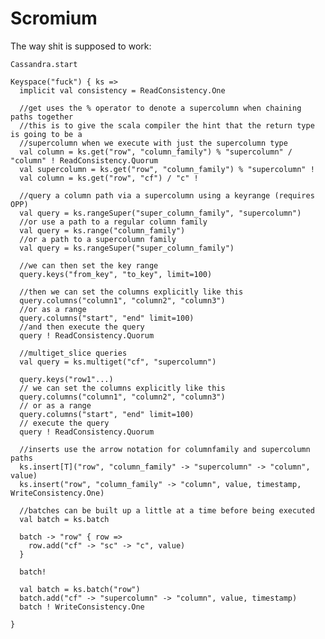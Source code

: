 Scromium
==========

The way shit is supposed to work:

    Cassandra.start
    
    Keyspace("fuck") { ks =>
      implicit val consistency = ReadConsistency.One
      
      //get uses the % operator to denote a supercolumn when chaining paths together
      //this is to give the scala compiler the hint that the return type is going to be a
      //supercolumn when we execute with just the supercolumn type
      val column = ks.get("row", "column_family") % "supercolumn" / "column" ! ReadConsistency.Quorum
      val supercolumn = ks.get("row", "column_family") % "supercolumn" !
      val column = ks.get("row", "cf") / "c" !
      
      //query a column path via a supercolumn using a keyrange (requires OPP)
      val query = ks.rangeSuper("super_column_family", "supercolumn")
      //or use a path to a regular column family
      val query = ks.range("column_family")
      //or a path to a supercolumn family
      val query = ks.rangeSuper("super_column_family")
      
      //we can then set the key range
      query.keys("from_key", "to_key", limit=100)
      
      //then we can set the columns explicitly like this
      query.columns("column1", "column2", "column3")
      //or as a range
      query.columns("start", "end" limit=100)
      //and then execute the query
      query ! ReadConsistency.Quorum
      
      //multiget_slice queries
      val query = ks.multiget("cf", "supercolumn")
      
      query.keys("row1"...)
      // we can set the columns explicitly like this
      query.columns("column1", "column2", "column3")
      // or as a range
      query.columns("start", "end" limit=100)
      // execute the query
      query ! ReadConsistency.Quorum
      
      //inserts use the arrow notation for columnfamily and supercolumn paths
      ks.insert[T]("row", "column_family" -> "supercolumn" -> "column", value)
      ks.insert("row", "column_family" -> "column", value, timestamp, WriteConsistency.One)
      
      //batches can be built up a little at a time before being executed
      val batch = ks.batch
      
      batch -> "row" { row =>
        row.add("cf" -> "sc" -> "c", value)
      }
      
      batch!
      
      val batch = ks.batch("row")
      batch.add("cf" -> "supercolumn" -> "column", value, timestamp)
      batch ! WriteConsistency.One
      
    }
